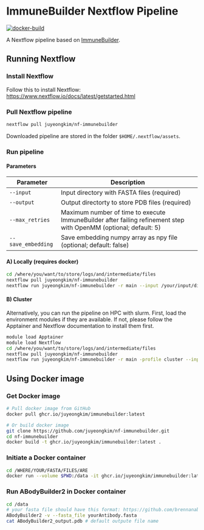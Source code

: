 # ImmuneBuilder Nextflow Pipeline

<!-- badges: start -->
[![docker-build](https://github.com/juyeongkim/ImmuneBuilder.nf/actions/workflows/docker-build.yml/badge.svg)](https://github.com/juyeongkim/ImmuneBuilder.nf/actions/workflows/docker-build.yml)
<!-- badges: end -->

A Nextflow pipeline based on [ImmuneBuilder](https://github.com/brennanaba/ImmuneBuilder).

## Running Nextflow

### Install Nextflow

Follow this to install Nextflow: https://www.nextflow.io/docs/latest/getstarted.html

### Pull Nextflow pipeline

```sh
nextflow pull juyeongkim/nf-immunebuilder
```

Downloaded pipeline are stored in the folder `$HOME/.nextflow/assets`.

### Run pipeline

#### Parameters

| Parameter | Description |
| --- | --- |
| `--input` | Input directory with FASTA files (required) |
| `--output` | Output directorty to store PDB files (required) |
| `--max_retries` | Maximum number of time to execute ImmuneBuilder after failing refinement step with OpenMM (optional; default: 5) |
| `--save_embedding` | Save embedding numpy array as npy file (optional; default: false) |

#### A) Locally (requires docker)

```sh
cd /where/you/want/to/store/logs/and/intermediate/files
nextflow pull juyeongkim/nf-immunebuilder
nextflow run juyeongkim/nf-immunebuilder -r main --input /your/input/dir --output /your/output/dir --max_retries 10 --save_embedding true
```

#### B) Cluster

Alternatively, you can run the pipeline on HPC with slurm. First, load the environment modules if they are available. If not, please follow the Apptainer and Nextflow documentation to install them first.

```sh
module load Apptainer
module load Nextflow
cd /where/you/want/to/store/logs/and/intermediate/files
nextflow pull juyeongkim/nf-immunebuilder
nextflow run juyeongkim/nf-immunebuilder -r main -profile cluster --input /your/input/dir --output /your/output/dir --max_retries 10 --save_embedding true
```

## Using Docker image

### Get Docker image

```sh
# Pull docker image from GitHub
docker pull ghcr.io/juyeongkim/immunebuilder:latest

# Or build docker image
git clone https://github.com/juyeongkim/nf-immunebuilder.git
cd nf-immunebuilder
docker build -t ghcr.io/juyeongkim/immunebuilder:latest .
```

### Initiate a Docker container

```sh
cd /WHERE/YOUR/FASTA/FILES/ARE
docker run --volume $PWD:/data -it ghcr.io/juyeongkim/immunebuilder:latest
```

### Run ABodyBuilder2 in Docker container

```sh
cd /data
# your fasta file should have this format: https://github.com/brennanaba/ImmuneBuilder/tree/main#fasta-formatting
ABodyBuilder2 -v --fasta_file yourAntibody.fasta
cat ABodyBuilder2_output.pdb # default outpute file name
```
